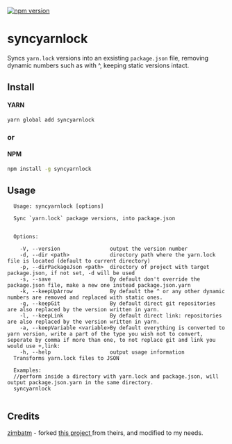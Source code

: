 [![npm version](https://badge.fury.io/js/syncyarnlock.svg)](https://www.npmjs.com/package/syncyarnlock)


# syncyarnlock
Syncs `yarn.lock` versions into an exsisting `package.json` file, removing dynamic numbers such as with ^, keeping static versions intact.
## Install
#### YARN
```bash
yarn global add syncyarnlock
```
### or     
#### NPM
```bash
npm install -g syncyarnlock
```


## Usage

```
  Usage: syncyarnlock [options]

  Sync `yarn.lock` package versions, into package.json


  Options:

    -V, --version                output the version number
    -d, --dir <path>             directory path where the yarn.lock file is located (default to current directory)
    -p, --dirPackageJson <path>  directory of project with target package.json, if not set, -d will be used
    -s, --save                   By default don't override the package.json file, make a new one instead package.json.yarn
    -k, --keepUpArrow            By default the ^ or any other dynamic numbers are removed and replaced with static ones.
    -g, --keepGit                By default direct git repositories are also replaced by the version written in yarn.
    -l, --keepLink               By default direct link: repositories are also replaced by the version written in yarn.
    -a, --keepVariable <variable>By default everything is converted to yarn version, write a part of the type you wish not to convert, seperate by comma if more than one, to not replace git and link you would use +,link:
    -h, --help                   output usage information
  Transforms yarn.lock files to JSON
  
  Examples:
  //perform inside a directory with yarn.lock and package.json, will output package.json.yarn in the same directory.
  syncyarnlock   
  

```

## Credits
[zimbatm](https://github.com/zimbatm) - forked [this project ](https://github.com/numtide/yarnlock2json) from theirs, and modified to my needs.
